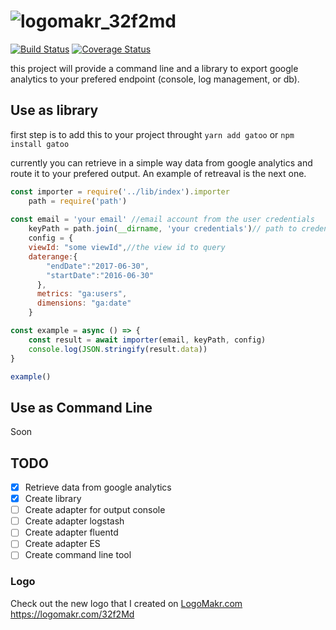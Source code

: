 # ![logomakr_32f2md](https://user-images.githubusercontent.com/3071208/42147664-29898cca-7dcf-11e8-9c50-2cf3845b7fe8.png)

[![Build Status](https://travis-ci.org/kanekotic/gatoes.svg?branch=master)](https://travis-ci.org/kanekotic/gatoes)
[![Coverage Status](https://coveralls.io/repos/github/kanekotic/gatoes/badge.svg?branch=master)](https://coveralls.io/github/kanekotic/gatoes?branch=master)

this project will provide a command line and a library to export google analytics to your prefered endpoint (console, log management, or db).

## Use as library

first step is to add this to your project throught `yarn add gatoo` or `npm install gatoo`

currently you can retrieve in a simple way data from google analytics and route it to your prefered output. An example of retreaval is the next one.

```js
const importer = require('../lib/index').importer
    path = require('path')
    
const email = 'your email' //email account from the user credentials
    keyPath = path.join(__dirname, 'your credentials')// path to credentials json or pem
    config = {
    viewId: "some viewId",//the view id to query
    daterange:{
        "endDate":"2017-06-30",
        "startDate":"2016-06-30"
      },
      metrics: "ga:users",
      dimensions: "ga:date"
    }

const example = async () => {
    const result = await importer(email, keyPath, config)
    console.log(JSON.stringify(result.data))
}

example()
```

## Use as Command Line

Soon

## TODO

- [x] Retrieve data from google analytics 
- [x] Create library
- [ ] Create adapter for output console  
- [ ] Create adapter logstash  
- [ ] Create adapter fluentd  
- [ ] Create adapter ES  
- [ ] Create command line tool  

### Logo
Check out the new logo that I created on <a href="http://logomakr.com" title="Logo Makr">LogoMakr.com</a> https://logomakr.com/32f2Md

